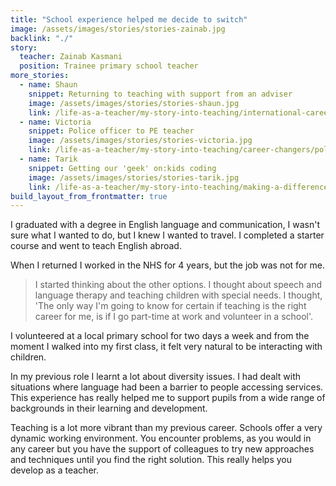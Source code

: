 ```yaml
---
title: "School experience helped me decide to switch"
image: /assets/images/stories/stories-zainab.jpg
backlink: "./"
story:
  teacher: Zainab Kasmani
  position: Trainee primary school teacher
more_stories:
  - name: Shaun
    snippet: Returning to teaching with support from an adviser
    image: /assets/images/stories/stories-shaun.jpg
    link: /life-as-a-teacher/my-story-into-teaching/international-career-changers/returning-to-teaching-with-support-from-an-adviser
  - name: Victoria
    snippet: Police officer to PE teacher
    image: /assets/images/stories/stories-victoria.jpg
    link: /life-as-a-teacher/my-story-into-teaching/career-changers/police-officer-to-pe-teacher
  - name: Tarik
    snippet: Getting our 'geek' on:kids coding
    image: /assets/images/stories/stories-tarik.jpg
    link: /life-as-a-teacher/my-story-into-teaching/making-a-difference/getting-our-geek-on-kids-coding
build_layout_from_frontmatter: true
---
```


I graduated with a degree in English language and communication, I wasn't sure what I wanted to do, but I knew I wanted to travel. I completed a starter course and went to teach English abroad.

When I returned I worked in the NHS for 4 years, but the job was not for me.

> I started thinking about the other options. I thought about speech and language therapy and teaching children with special needs. I thought, 'The only way I'm going to know for certain if teaching is the right career for me, is if I go part-time at work and volunteer in a school'.

I volunteered at a local primary school for two days a week and from the moment I walked into my first class, it felt very natural to be interacting with children.

In my previous role I learnt a lot about diversity issues. I had dealt with situations where language had been a barrier to people accessing services. This experience has really helped me to support pupils from a wide range of backgrounds in their learning and development.

Teaching is a lot more vibrant than my previous career. Schools offer a very dynamic working environment. You encounter problems, as you would in any career but you have the support of colleagues to try new approaches and techniques until you find the right solution. This really helps you develop as a teacher.
